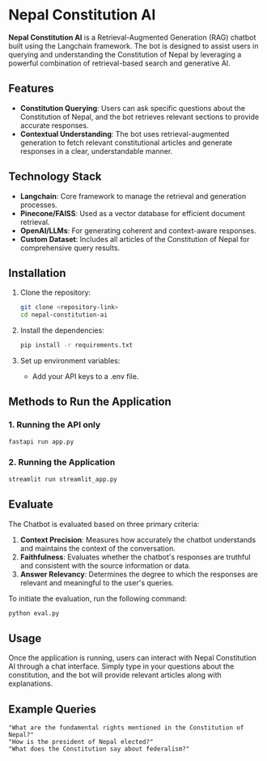 # Nepal Constitution AI 

**Nepal Constitution AI** is a Retrieval-Augmented Generation (RAG) chatbot built using the Langchain framework. The bot is designed to assist users in querying and understanding the Constitution of Nepal by leveraging a powerful combination of retrieval-based search and generative AI.

## Features

- **Constitution Querying**: Users can ask specific questions about the Constitution of Nepal, and the bot retrieves relevant sections to provide accurate responses.
- **Contextual Understanding**: The bot uses retrieval-augmented generation to fetch relevant constitutional articles and generate responses in a clear, understandable manner.

## Technology Stack

- **Langchain**: Core framework to manage the retrieval and generation processes.
- **Pinecone/FAISS**: Used as a vector database for efficient document retrieval.
- **OpenAI/LLMs**: For generating coherent and context-aware responses.
- **Custom Dataset**: Includes all articles of the Constitution of Nepal for comprehensive query results.

## Installation

1. Clone the repository:
   ```bash
   git clone <repository-link>
   cd nepal-constitution-ai
   ```

2. Install the dependencies:
    ```bash
    pip install -r requirements.txt
    ```
3. Set up environment variables:

    - Add your API keys to a .env file.

## Methods to Run the Application
### 1. Running the API only
```bash
fastapi run app.py
```
### 2. Running the Application
```bash
streamlit run streamlit_app.py
```
## Evaluate
The Chatbot is evaluated based on three primary criteria:
1. **Context Precision**: Measures how accurately the chatbot understands and  maintains the context of the conversation.
2. **Faithfulness**: Evaluates whether the chatbot's responses are truthful and consistent with the source information or data.
3. **Answer Relevancy**: Determines the degree to which the responses are relevant and meaningful to the user's queries.

To initiate the evaluation, run the following command:
```bash
python eval.py
```
## Usage

Once the application is running, users can interact with Nepal Constitution AI through a chat interface. Simply type in your questions about the constitution, and the bot will provide relevant articles along with explanations.

## Example Queries
    "What are the fundamental rights mentioned in the Constitution of Nepal?"
    "How is the president of Nepal elected?"
    "What does the Constitution say about federalism?"